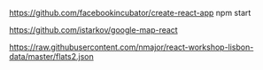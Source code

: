 https://github.com/facebookincubator/create-react-app
npm start

https://github.com/istarkov/google-map-react

https://raw.githubusercontent.com/nmajor/react-workshop-lisbon-data/master/flats2.json

